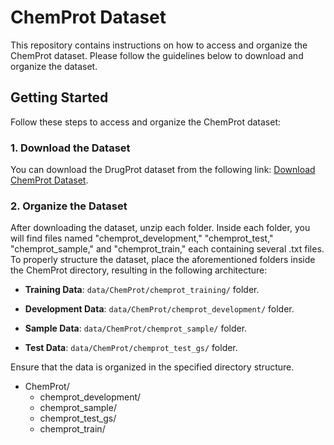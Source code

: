 # ChemProt Dataset

This repository contains instructions on how to access and organize the ChemProt dataset. Please follow the guidelines below to download and organize the dataset.

## Getting Started

Follow these steps to access and organize the ChemProt dataset:

### 1. Download the Dataset

You can download the DrugProt dataset from the following link: [Download ChemProt Dataset](https://biocreative.bioinformatics.udel.edu/news/corpora/chemprot-corpus-biocreative-vi/).

### 2. Organize the Dataset

After downloading the dataset, unzip each folder. Inside each folder, you will find files named "chemprot_development," "chemprot_test," "chemprot_sample," and "chemprot_train," each containing several .txt files. To properly structure the dataset, place the aforementioned folders inside the ChemProt directory, resulting in the following architecture:

- **Training Data**: `data/ChemProt/chemprot_training/` folder.

- **Development Data**: `data/ChemProt/chemprot_development/` folder.

- **Sample Data**: `data/ChemProt/chemprot_sample/` folder.

- **Test Data**: `data/ChemProt/chemprot_test_gs/` folder.

Ensure that the data is organized in the specified directory structure.

- ChemProt/
   - chemprot_development/
   - chemprot_sample/
   - chemprot_test_gs/
   - chemprot_train/



